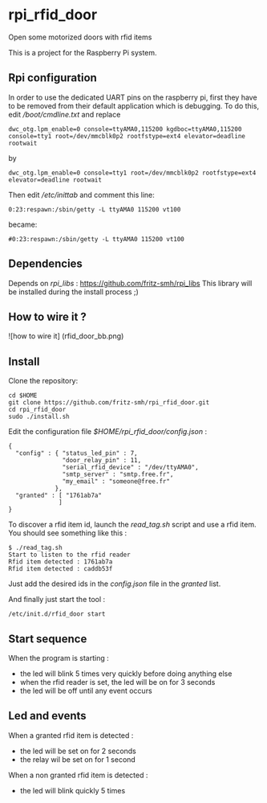 rpi_rfid_door
=============

Open some motorized doors with rfid items

This is a project for the Raspberry Pi system.



Rpi configuration
-----------------

In order to use the dedicated UART pins on the raspberry pi, first they have to be removed from their default application which is debugging.
To do this, edit */boot/cmdline.txt* and replace 

    dwc_otg.lpm_enable=0 console=ttyAMA0,115200 kgdboc=ttyAMA0,115200 console=tty1 root=/dev/mmcblk0p2 rootfstype=ext4 elevator=deadline rootwait 

by 

    dwc_otg.lpm_enable=0 console=tty1 root=/dev/mmcblk0p2 rootfstype=ext4 elevator=deadline rootwait 

Then edit */etc/inittab* and comment this line: 

    0:23:respawn:/sbin/getty -L ttyAMA0 115200 vt100

became: 

    #0:23:respawn:/sbin/getty -L ttyAMA0 115200 vt100



Dependencies
------------

Depends on *rpi_libs* : https://github.com/fritz-smh/rpi_libs
This library will be installed during the install process ;)


How to wire it ?
----------------

![how to wire it] (rfid_door_bb.png)


Install
-------

Clone the repository:

    cd $HOME
    git clone https://github.com/fritz-smh/rpi_rfid_door.git
    cd rpi_rfid_door
    sudo ./install.sh

Edit the configuration file *$HOME/rpi_rfid_door/config.json* :

    {
      "config" : { "status_led_pin" : 7,
                   "door_relay_pin" : 11,
                   "serial_rfid_device" : "/dev/ttyAMA0",
                   "smtp_server" : "smtp.free.fr",
                   "my_email" : "someone@free.fr"
                 },
      "granted" : [ "1761ab7a"
                  ]
    }

To discover a rfid item id, launch the *read_tag.sh* script and use a rfid item. You should see something like this :

    $ ./read_tag.sh 
    Start to listen to the rfid reader
    Rfid item detected : 1761ab7a
    Rfid item detected : caddb53f

Just add the desired ids in the *config.json* file in the *granted* list.


And finally just start the tool :

    /etc/init.d/rfid_door start

Start sequence
--------------

When the program is starting :
* the led will blink 5 times very quickly before doing anything else
* when the rfid reader is set, the led will be on for 3 seconds
* the led will be off until any event occurs

Led and events
--------------

When a granted rfid item is detected :
* the led will be set on for 2 seconds
* the relay wil be set on for 1 second

When a non granted rfid item is detected :
* the led will blink quickly 5 times
